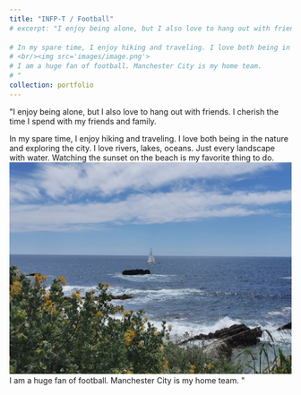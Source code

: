 ```yaml
---
title: "INFP-T / Football"
# excerpt: "I enjoy being alone, but I also love to hang out with friends. I cherish the time I spend with my friends and family.

# In my spare time, I enjoy hiking and traveling. I love both being in the nature and exploring the city. I love rivers, lakes, oceans. Just every landscape with water. Watching the sunset on the beach is my favorite thing to do.
# <br/><img src='images/image.png'>
# I am a huge fan of football. Manchester City is my home team.
# "
collection: portfolio
---
```


"I enjoy being alone, but I also love to hang out with friends. I cherish the time I spend with my friends and family.

In my spare time, I enjoy hiking and traveling. I love both being in the nature and exploring the city. I love rivers, lakes, oceans. Just every landscape with water. Watching the sunset on the beach is my favorite thing to do.
<br/><img src='images/image.png'>
I am a huge fan of football. Manchester City is my home team.
"
